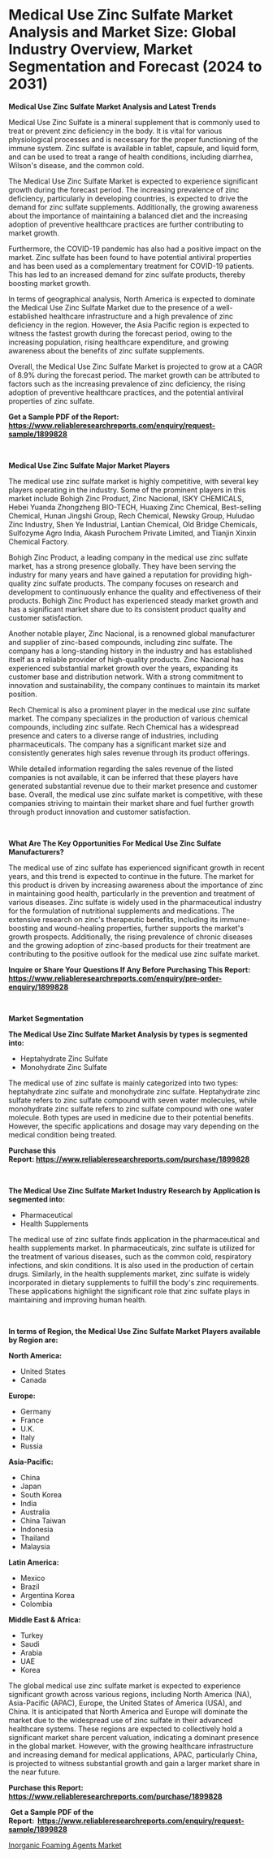 <p><h1>Medical Use Zinc Sulfate Market Analysis and Market Size: Global Industry Overview, Market Segmentation and Forecast (2024 to 2031)</h1></p><p><strong>Medical Use Zinc Sulfate Market Analysis and Latest Trends</strong></p>
<p><p>Medical Use Zinc Sulfate is a mineral supplement that is commonly used to treat or prevent zinc deficiency in the body. It is vital for various physiological processes and is necessary for the proper functioning of the immune system. Zinc sulfate is available in tablet, capsule, and liquid form, and can be used to treat a range of health conditions, including diarrhea, Wilson's disease, and the common cold.</p><p>The Medical Use Zinc Sulfate Market is expected to experience significant growth during the forecast period. The increasing prevalence of zinc deficiency, particularly in developing countries, is expected to drive the demand for zinc sulfate supplements. Additionally, the growing awareness about the importance of maintaining a balanced diet and the increasing adoption of preventive healthcare practices are further contributing to market growth.</p><p>Furthermore, the COVID-19 pandemic has also had a positive impact on the market. Zinc sulfate has been found to have potential antiviral properties and has been used as a complementary treatment for COVID-19 patients. This has led to an increased demand for zinc sulfate products, thereby boosting market growth.</p><p>In terms of geographical analysis, North America is expected to dominate the Medical Use Zinc Sulfate Market due to the presence of a well-established healthcare infrastructure and a high prevalence of zinc deficiency in the region. However, the Asia Pacific region is expected to witness the fastest growth during the forecast period, owing to the increasing population, rising healthcare expenditure, and growing awareness about the benefits of zinc sulfate supplements.</p><p>Overall, the Medical Use Zinc Sulfate Market is projected to grow at a CAGR of 8.9% during the forecast period. The market growth can be attributed to factors such as the increasing prevalence of zinc deficiency, the rising adoption of preventive healthcare practices, and the potential antiviral properties of zinc sulfate.</p></p>
<p><strong>Get a Sample PDF of the Report:&nbsp; <a href="https://www.reliableresearchreports.com/enquiry/request-sample/1899828">https://www.reliableresearchreports.com/enquiry/request-sample/1899828</a></strong></p>
<p>&nbsp;</p>
<p><strong>Medical Use Zinc Sulfate Major Market Players</strong></p>
<p><p>The medical use zinc sulfate market is highly competitive, with several key players operating in the industry. Some of the prominent players in this market include Bohigh Zinc Product, Zinc Nacional, ISKY CHEMICALS, Hebei Yuanda Zhongzheng BIO-TECH, Huaxing Zinc Chemical, Best-selling Chemical, Hunan Jingshi Group, Rech Chemical, Newsky Group, Huludao Zinc Industry, Shen Ye Industrial, Lantian Chemical, Old Bridge Chemicals, Sulfozyme Agro India, Akash Purochem Private Limited, and Tianjin Xinxin Chemical Factory.</p><p>Bohigh Zinc Product, a leading company in the medical use zinc sulfate market, has a strong presence globally. They have been serving the industry for many years and have gained a reputation for providing high-quality zinc sulfate products. The company focuses on research and development to continuously enhance the quality and effectiveness of their products. Bohigh Zinc Product has experienced steady market growth and has a significant market share due to its consistent product quality and customer satisfaction.</p><p>Another notable player, Zinc Nacional, is a renowned global manufacturer and supplier of zinc-based compounds, including zinc sulfate. The company has a long-standing history in the industry and has established itself as a reliable provider of high-quality products. Zinc Nacional has experienced substantial market growth over the years, expanding its customer base and distribution network. With a strong commitment to innovation and sustainability, the company continues to maintain its market position.</p><p>Rech Chemical is also a prominent player in the medical use zinc sulfate market. The company specializes in the production of various chemical compounds, including zinc sulfate. Rech Chemical has a widespread presence and caters to a diverse range of industries, including pharmaceuticals. The company has a significant market size and consistently generates high sales revenue through its product offerings.</p><p>While detailed information regarding the sales revenue of the listed companies is not available, it can be inferred that these players have generated substantial revenue due to their market presence and customer base. Overall, the medical use zinc sulfate market is competitive, with these companies striving to maintain their market share and fuel further growth through product innovation and customer satisfaction.</p></p>
<p>&nbsp;</p>
<p><strong>What Are The Key Opportunities For Medical Use Zinc Sulfate Manufacturers?</strong></p>
<p><p>The medical use of zinc sulfate has experienced significant growth in recent years, and this trend is expected to continue in the future. The market for this product is driven by increasing awareness about the importance of zinc in maintaining good health, particularly in the prevention and treatment of various diseases. Zinc sulfate is widely used in the pharmaceutical industry for the formulation of nutritional supplements and medications. The extensive research on zinc's therapeutic benefits, including its immune-boosting and wound-healing properties, further supports the market's growth prospects. Additionally, the rising prevalence of chronic diseases and the growing adoption of zinc-based products for their treatment are contributing to the positive outlook for the medical use zinc sulfate market.</p></p>
<p><strong>Inquire or Share Your Questions If Any Before Purchasing This Report: <a href="https://www.reliableresearchreports.com/enquiry/pre-order-enquiry/1899828">https://www.reliableresearchreports.com/enquiry/pre-order-enquiry/1899828</a></strong></p>
<p>&nbsp;</p>
<p><strong>Market Segmentation</strong></p>
<p><strong>The Medical Use Zinc Sulfate Market Analysis by types is segmented into:</strong></p>
<p><ul><li>Heptahydrate Zinc Sulfate</li><li>Monohydrate Zinc Sulfate</li></ul></p>
<p><p>The medical use of zinc sulfate is mainly categorized into two types: heptahydrate zinc sulfate and monohydrate zinc sulfate. Heptahydrate zinc sulfate refers to zinc sulfate compound with seven water molecules, while monohydrate zinc sulfate refers to zinc sulfate compound with one water molecule. Both types are used in medicine due to their potential benefits. However, the specific applications and dosage may vary depending on the medical condition being treated.</p></p>
<p><strong>Purchase this Report:&nbsp;<a href="https://www.reliableresearchreports.com/purchase/1899828">https://www.reliableresearchreports.com/purchase/1899828</a></strong></p>
<p>&nbsp;</p>
<p><strong>The Medical Use Zinc Sulfate Market Industry Research by Application is segmented into:</strong></p>
<p><ul><li>Pharmaceutical</li><li>Health Supplements</li></ul></p>
<p><p>The medical use of zinc sulfate finds application in the pharmaceutical and health supplements market. In pharmaceuticals, zinc sulfate is utilized for the treatment of various diseases, such as the common cold, respiratory infections, and skin conditions. It is also used in the production of certain drugs. Similarly, in the health supplements market, zinc sulfate is widely incorporated in dietary supplements to fulfill the body's zinc requirements. These applications highlight the significant role that zinc sulfate plays in maintaining and improving human health.</p></p>
<p>&nbsp;</p>
<p><strong>In terms of Region, the Medical Use Zinc Sulfate Market Players available by Region are:</strong></p>
<p>
    <p> <strong> North America: </strong>
        <ul>
            <li>United States</li>
            <li>Canada</li>
        </ul>
        </p> 
    <p> <strong> Europe: </strong>
        <ul>
            <li>Germany</li>
            <li>France</li>
            <li>U.K.</li>
            <li>Italy</li>
            <li>Russia</li>
        </ul>
        </p> 
    <p> <strong> Asia-Pacific: </strong>
        <ul>
            <li>China</li>
            <li>Japan</li>
            <li>South Korea</li>
            <li>India</li>
            <li>Australia</li>
            <li>China Taiwan</li>
            <li>Indonesia</li>
            <li>Thailand</li>
            <li>Malaysia</li>
        </ul>
        </p> 
    <p> <strong> Latin America: </strong>
        <ul>
            <li>Mexico</li>
            <li>Brazil</li>
            <li>Argentina Korea</li>
            <li>Colombia</li>
        </ul>
        </p> 
    <p> <strong> Middle East & Africa: </strong>
        <ul>
            <li>Turkey</li>
            <li>Saudi</li>
            <li>Arabia</li>
            <li>UAE</li>
            <li>Korea</li>
        </ul>
    </p>
    </p>
<p><p>The global medical use zinc sulfate market is expected to experience significant growth across various regions, including North America (NA), Asia-Pacific (APAC), Europe, the United States of America (USA), and China. It is anticipated that North America and Europe will dominate the market due to the widespread use of zinc sulfate in their advanced healthcare systems. These regions are expected to collectively hold a significant market share percent valuation, indicating a dominant presence in the global market. However, with the growing healthcare infrastructure and increasing demand for medical applications, APAC, particularly China, is projected to witness substantial growth and gain a larger market share in the near future.</p></p>
<p><strong>Purchase this Report: <a href="https://www.reliableresearchreports.com/purchase/1899828">https://www.reliableresearchreports.com/purchase/1899828</a></strong></p>
<p>&nbsp;<strong>Get a Sample PDF of the Report:&nbsp;&nbsp;<a href="https://www.reliableresearchreports.com/enquiry/request-sample/1899828">https://www.reliableresearchreports.com/enquiry/request-sample/1899828</a></strong></p>
<p><strong></strong></p>
<p><p><a href="https://github.com/RoccoManning/Market-Research-Report-List-2/blob/main/inorganic-foaming-agents-market.md">Inorganic Foaming Agents Market</a></p></p>